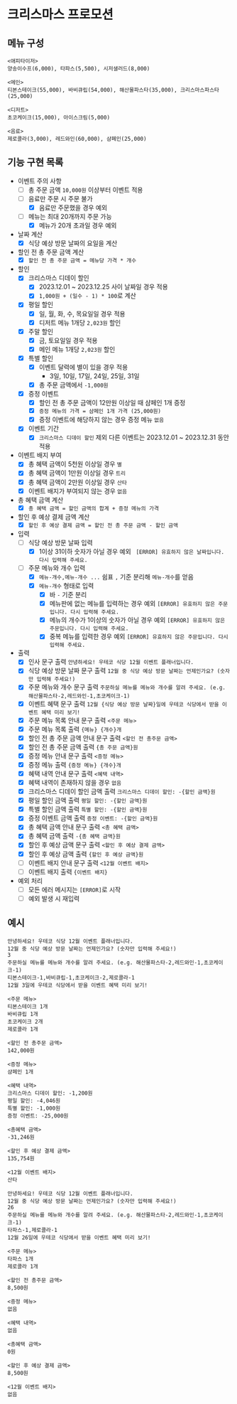 # 크리스마스 프로모션

## 메뉴 구성

```
<애피타이저>
양송이수프(6,000), 타파스(5,500), 시저샐러드(8,000)

<메인>
티본스테이크(55,000), 바비큐립(54,000), 해산물파스타(35,000), 크리스마스파스타(25,000)

<디저트>
초코케이크(15,000), 아이스크림(5,000)

<음료>
제로콜라(3,000), 레드와인(60,000), 샴페인(25,000)
```

## 기능 구현 목록

- 이벤트 주의 사항
    - [ ] 총 주문 금액 `10,000원` 이상부터 이벤트 적용
    - [ ] 음료만 주문 시 주문 불가
        - [x] 음료만 주문했을 경우 예외
    - [ ] 메뉴는 최대 20개까지 주문 가능
        - [x] 메뉴가 20개 초과일 경우 예외
- 날짜 계산
  - [x] 식당 예상 방문 날짜의 요일을 계산
- 할인 전 총 주문 금액 계산
  - [x] `할인 전 총 주문 금액 = 메뉴당 가격 * 개수`
- 할인
  - [x] 크리스마스 디데이 할인
    - [x] 2023.12.01 ~ 2023.12.25 사이 날짜일 경우 적용
    - [x] `1,000원 + (일수 - 1) * 100`로 계산
  - [x] 평일 할인
    - [x] 일, 월, 화, 수, 목요일일 경우 적용
    - [x] 디저트 메뉴 1개당 `2,023원` 할인
  - [x] 주말 할인
    - [x] 금, 토요일일 경우 적용
    - [x] 메인 메뉴 1개당 `2,023원` 할인
  - [x] 특별 할인
    - [x] 이벤트 달력에 별이 있을 경우 적용
      - 3일, 10일, 17일, 24일, 25일, 31일
    - [x] 총 주문 금액에서 `-1,000원`
  - [x] 증정 이벤트
    - [x] 할인 전 총 주문 금액이 12만원 이상일 때 샴페인 1개 증정
    - [x] `증정 메뉴의 가격 = 샴페인 1개 가격 (25,000원)`
    - [x] 증정 이벤트에 해당하지 않는 경우 증정 메뉴 `없음`
  - [x] 이벤트 기간
    - [x] `크리스마스 디데이 할인` 제외 다른 이벤트는 2023.12.01 ~ 2023.12.31 동안 적용
- 이벤트 배지 부여
  - [x] 총 혜택 금액이 5천원 이상일 경우 `별`
  - [x] 총 혜택 금액이 1만원 이상일 경우 `트리`
  - [x] 총 혜택 금액이 2만원 이상일 경우 `산타`
  - [x] 이벤트 배지가 부여되지 않는 경우 `없음`
- 총 혜택 금액 계산
  - [x] `총 혜택 금액 = 할인 금액의 합계 + 증정 메뉴의 가격`
- 할인 후 예상 결제 금액 계산
  - [x] `할인 후 예상 결제 금액 = 할인 전 총 주문 금액 - 할인 금액`

- 입력
  - [ ] 식당 예상 방문 날짜 입력
    - [x] 1이상 31이하 숫자가 아닐 경우 예외 ` [ERROR] 유효하지 않은 날짜입니다. 다시 입력해 주세요.`
  - [ ] 주문 메뉴와 개수 입력
    - [x] `메뉴-개수,메뉴-개수 ...` 쉼표 `,` 기준 분리해 `메뉴-개수`를 얻음
    - [x] `메뉴-개수` 형태로 입력
      - [x] 바 `-` 기준 분리
      - [x] 메뉴판에 없는 메뉴를 입력하는 경우 예외 `[ERROR] 유효하지 않은 주문입니다. 다시 입력해 주세요.`
      - [x] 메뉴의 개수가 1이상의 숫자가 아닐 경우 예외 `[ERROR] 유효하지 않은 주문입니다. 다시 입력해 주세요.`
      - [x] 중복 메뉴를 입력한 경우 예외 `[ERROR] 유효하지 않은 주문입니다. 다시 입력해 주세요.`
- 출력
  - [x] 인사 문구 출력 `안녕하세요! 우테코 식당 12월 이벤트 플래너입니다.`
  - [x] 식당 예상 방문 날짜 문구 출력 `12월 중 식당 예상 방문 날짜는 언제인가요? (숫자만 입력해 주세요!)`
  - [x] 주문 메뉴와 개수 문구 출력 `주문하실 메뉴를 메뉴와 개수를 알려 주세요. (e.g. 해산물파스타-2,레드와인-1,초코케이크-1)`
  - [x] 이벤트 혜택 문구 출력 `12월 {식당 예상 방문 날짜}일에 우테코 식당에서 받을 이벤트 혜택 미리 보기!`
  - [x] 주문 메뉴 목록 안내 문구 출력 `<주문 메뉴>`
  - [x] 주문 메뉴 목록 출력 `{메뉴} {개수}개`
  - [x] 할인 전 총 주문 금액 안내 문구 출력 `<할인 전 총주문 금액>`
  - [x] 할인 전 총 주문 금액 출력 `{총 주문 금액}원`
  - [x] 증정 메뉴 안내 문구 출력 `<증정 메뉴>`
  - [x] 증정 메뉴 출력 `{증정 메뉴} {개수}개`
  - [x] 혜택 내역 안내 문구 출력 `<혜택 내역>`
  - [x] 혜택 내역이 존재하지 않을 경우 `없음`
  - [x] 크리스마스 디데이 할인 금액 출력 `크리스마스 디데이 할인: -{할인 금액}원`
  - [x] 평일 할인 금액 출력 `평일 할인: -{할인 금액}원`
  - [x] 특별 할인 금액 출력 `특별 할인: -{할인 금액}원`
  - [x] 증정 이벤트 금액 출력 `증정 이벤트: -{할인 금액}원`
  - [x] 총 혜택 금액 안내 문구 출력 `<총 혜택 금액>`
  - [x] 총 혜택 금액 출력 `-{총 혜택 금액}원`
  - [x] 할인 후 예상 금액 문구 출력 `<할인 후 예상 결제 금액>`
  - [x] 할인 후 예상 금액 출력 `{할인 후 예상 금액}원`
  - [ ] 이벤트 배지 안내 문구 출력 `<12월 이벤트 배지>`
  - [ ] 이벤트 배지 출력 `{이벤트 배지}`
- 예외 처리
  - [ ] 모든 에러 메시지는 `[ERROR]`로 시작
  - [ ] 예외 발생 시 재입력

## 예시

```
안녕하세요! 우테코 식당 12월 이벤트 플래너입니다.
12월 중 식당 예상 방문 날짜는 언제인가요? (숫자만 입력해 주세요!)
3
주문하실 메뉴를 메뉴와 개수를 알려 주세요. (e.g. 해산물파스타-2,레드와인-1,초코케이크-1)
티본스테이크-1,바비큐립-1,초코케이크-2,제로콜라-1
12월 3일에 우테코 식당에서 받을 이벤트 혜택 미리 보기!
 
<주문 메뉴>
티본스테이크 1개
바비큐립 1개
초코케이크 2개
제로콜라 1개
 
<할인 전 총주문 금액>
142,000원
 
<증정 메뉴>
샴페인 1개
 
<혜택 내역>
크리스마스 디데이 할인: -1,200원
평일 할인: -4,046원
특별 할인: -1,000원
증정 이벤트: -25,000원
 
<총혜택 금액>
-31,246원
 
<할인 후 예상 결제 금액>
135,754원
 
<12월 이벤트 배지>
산타
```

```
안녕하세요! 우테코 식당 12월 이벤트 플래너입니다.
12월 중 식당 예상 방문 날짜는 언제인가요? (숫자만 입력해 주세요!)
26 
주문하실 메뉴를 메뉴와 개수를 알려 주세요. (e.g. 해산물파스타-2,레드와인-1,초코케이크-1)
타파스-1,제로콜라-1 
12월 26일에 우테코 식당에서 받을 이벤트 혜택 미리 보기!
 
<주문 메뉴>
타파스 1개
제로콜라 1개

<할인 전 총주문 금액>
8,500원
 
<증정 메뉴>
없음
 
<혜택 내역>
없음
 
<총혜택 금액>
0원
 
<할인 후 예상 결제 금액>
8,500원
 
<12월 이벤트 배지>
없음
```